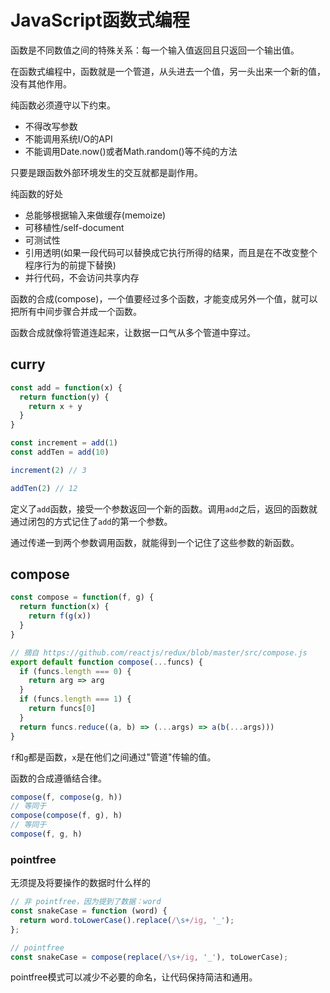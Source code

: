 # JavaScript函数式编程

函数是不同数值之间的特殊关系：每一个输入值返回且只返回一个输出值。

在函数式编程中，函数就是一个管道，从头进去一个值，另一头出来一个新的值，没有其他作用。

纯函数必须遵守以下约束。

+ 不得改写参数
+ 不能调用系统I/O的API
+ 不能调用Date.now()或者Math.random()等不纯的方法

只要是跟函数外部环境发生的交互就都是副作用。

纯函数的好处

+ 总能够根据输入来做缓存(memoize)
+ 可移植性/self-document
+ 可测试性
+ 引用透明(如果一段代码可以替换成它执行所得的结果，而且是在不改变整个程序行为的前提下替换)
+ 并行代码，不会访问共享内存

函数的合成(compose)，一个值要经过多个函数，才能变成另外一个值，就可以把所有中间步骤合并成一个函数。

函数合成就像将管道连起来，让数据一口气从多个管道中穿过。

## curry

```js
const add = function(x) {
  return function(y) {
    return x + y
  }
}

const increment = add(1)
const addTen = add(10)

increment(2) // 3

addTen(2) // 12
```

定义了`add`函数，接受一个参数返回一个新的函数。调用`add`之后，返回的函数就通过闭包的方式记住了`add`的第一个参数。

通过传递一到两个参数调用函数，就能得到一个记住了这些参数的新函数。

## compose

```js
const compose = function(f, g) {
  return function(x) {
    return f(g(x))
  }
}
```

```js
// 摘自 https://github.com/reactjs/redux/blob/master/src/compose.js
export default function compose(...funcs) {
  if (funcs.length === 0) {
    return arg => arg
  }
  if (funcs.length === 1) {
    return funcs[0]
  }
  return funcs.reduce((a, b) => (...args) => a(b(...args)))
}
```

`f`和`g`都是函数，`x`是在他们之间通过"管道"传输的值。

函数的合成遵循结合律。

```js
compose(f, compose(g, h))
// 等同于
compose(compose(f, g), h)
// 等同于
compose(f, g, h)
```

### pointfree

无须提及将要操作的数据时什么样的

```js
// 非 pointfree，因为提到了数据：word
const snakeCase = function (word) {
  return word.toLowerCase().replace(/\s+/ig, '_');
};

// pointfree
const snakeCase = compose(replace(/\s+/ig, '_'), toLowerCase);
```

pointfree模式可以减少不必要的命名，让代码保持简洁和通用。

